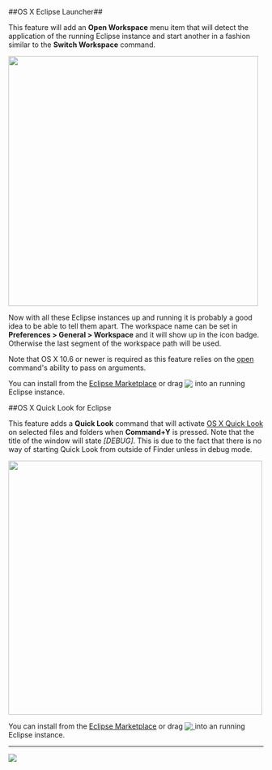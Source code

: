 ##OS X Eclipse Launcher##

This feature will add an **Open Workspace** menu item that will detect the application of the running Eclipse instance and start another in a fashion similar to the **Switch Workspace** command.

<img src="https://raw.github.com/turesheim/eclipse-utilities/master/images/osx-launcher.jpg" width="493"/>

Now with all these Eclipse instances up and running it is probably a good idea to be able to tell them apart. The workspace name can be set in **Preferences > General > Workspace** and it will show up in the icon badge. Otherwise the last segment of the workspace path will be used.

Note that OS X 10.6 or newer is required as this feature relies on the [open](http://developer.apple.com/library/mac/#documentation/Darwin/Reference/ManPages/man1/open.1.html) command's ability to pass on arguments.

You can install from the <a href="http://marketplace.eclipse.org/content/osx-eclipse-launcher">Eclipse Marketplace</a> or drag <a href="http://marketplace.eclipse.org/marketplace-client-intro?mpc_install=364668" title="Drag and drop into a running Eclipse workspace to install OSX Eclipse Launcher"><img src="http://marketplace.eclipse.org/misc/installbutton.png" style="border: 0px; margin:0px; padding:0px; vertical-align:bottom;" /></a> into an running Eclipse instance.

##OS X Quick Look for Eclipse

This feature adds a **Quick Look** command that will activate [OS X Quick Look](http://www.apple.com/findouthow/mac/#quicklook) on  selected files and folders when **Command+Y** is pressed. Note that the title of the window will state _[DEBUG]_. This is due to the fact that there is no way of starting Quick Look from outside of Finder unless in debug mode.

<img src="https://raw.github.com/turesheim/eclipse-utilities/master/images/quick-look.jpg" width="501 px"/>

You can install from the <a href="http://marketplace.eclipse.org/content/os-x-quick-look-eclipse">Eclipse Marketplace</a> or drag <a href="http://marketplace.eclipse.org/marketplace-client-intro?mpc_install=782176" title="Drag and drop into a running Eclipse Indigo workspace to install OS X Quick Look for Eclipse"><img src="https://marketplace.eclipse.org/sites/all/modules/custom/marketplace/images/installbutton.png" style="border: 0px; margin:0px; padding:0px; vertical-align:bottom;"/>
</a> into an running Eclipse instance.

---
<img src="https://raw.github.com/turesheim/eclipse-utilities/master/images/eclipse_ready.png"/>

